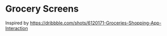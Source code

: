 # Grocery Screens

Inspired by https://dribbble.com/shots/6120171-Groceries-Shopping-App-Interaction

